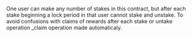 One user can make any number of stakes in this contract, but after each stake
beginning a lock period in that user cannot stake and unstake.
To avoid confusions with claims of rewards after each stake or untake operation
_claim operation made automaticaly.
